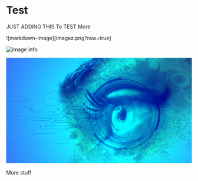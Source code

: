 # Test


JUST ADDING THIS To TEST More




![markdown-image][imagez.png?raw=true]

![image info](./stuff/image.png)

<img src="stuff/image-analysis.png">

More stuff
